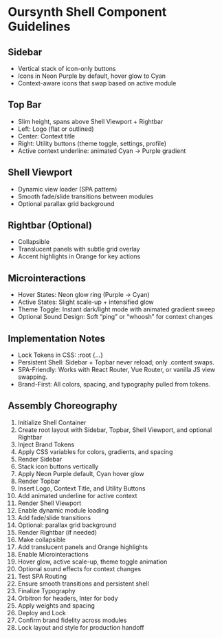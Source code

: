
# Oursynth Shell Component Guidelines

## Sidebar

- Vertical stack of icon-only buttons
- Icons in Neon Purple by default, hover glow to Cyan
- Context-aware icons that swap based on active module

## Top Bar

- Slim height, spans above Shell Viewport + Rightbar
- Left: Logo (flat or outlined)
- Center: Context title
- Right: Utility buttons (theme toggle, settings, profile)
- Active context underline: animated Cyan → Purple gradient

## Shell Viewport

- Dynamic view loader (SPA pattern)
- Smooth fade/slide transitions between modules
- Optional parallax grid background

## Rightbar (Optional)

- Collapsible
- Translucent panels with subtle grid overlay
- Accent highlights in Orange for key actions

## Microinteractions

- Hover States: Neon glow ring (Purple → Cyan)
- Active States: Slight scale-up + intensified glow
- Theme Toggle: Instant dark/light mode with animated gradient sweep
- Optional Sound Design: Soft “ping” or “whoosh” for context changes

## Implementation Notes

- Lock Tokens in CSS: :root {…}
- Persistent Shell: Sidebar + Topbar never reload; only .content swaps.
- SPA-Friendly: Works with React Router, Vue Router, or vanilla JS view swapping.
- Brand-First: All colors, spacing, and typography pulled from tokens.

## Assembly Choreography

1. Initialize Shell Container
2. Create root layout with Sidebar, Topbar, Shell Viewport, and optional Rightbar
3. Inject Brand Tokens
4. Apply CSS variables for colors, gradients, and spacing
5. Render Sidebar
6. Stack icon buttons vertically
7. Apply Neon Purple default, Cyan hover glow
8. Render Topbar
9. Insert Logo, Context Title, and Utility Buttons
10. Add animated underline for active context
11. Render Shell Viewport
12. Enable dynamic module loading
13. Add fade/slide transitions
14. Optional: parallax grid background
15. Render Rightbar (if needed)
16. Make collapsible
17. Add translucent panels and Orange highlights
18. Enable Microinteractions
19. Hover glow, active scale-up, theme toggle animation
20. Optional sound effects for context changes
21. Test SPA Routing
22. Ensure smooth transitions and persistent shell
23. Finalize Typography
24. Orbitron for headers, Inter for body
25. Apply weights and spacing
26. Deploy and Lock
27. Confirm brand fidelity across modules
28. Lock layout and style for production handoff
